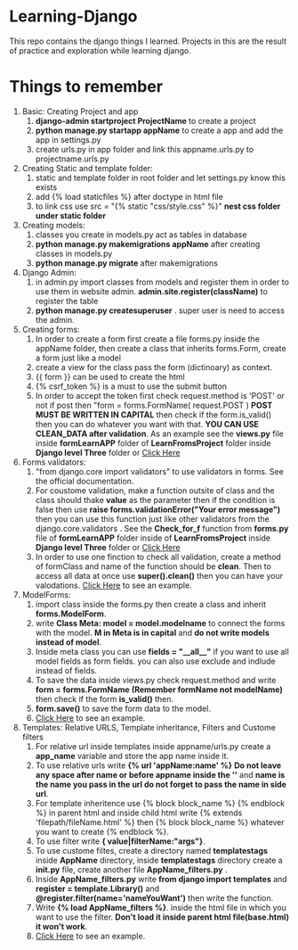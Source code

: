 # Learning-Django
This repo contains the django things I learned. Projects in this are the result of practice and exploration while learning django.


# Things to remember
1. Basic: Creating Project and app 
    1. **django-admin startproject ProjectName** to create a project
    2. **python manage.py startapp appName** to create a app and add the app in settings.py
    3. create urls.py in app folder and link this appname.urls.py to projectname.urls.py
2. Creating Static and template folder:
    1. static and template folder in root folder and let settings.py know this exists
    2. add {% load staticfiles %} after doctype in html file
    3. to link css use src = "{% static "css/style.css" %}" **nest css folder under static folder**  
3. Creating models:
    1. classes you create in models.py act as tables in database
    2. **python manage.py makemigrations appName** after creating classes in models.py
    3. **python manage.py migrate** after makemigrations
4. Django Admin:
    1. in admin.py import classes from models and register them in order to use them in website admin. **admin.site.register(className)** to register the table
    2. **python manage.py createsuperuser** . super user is need to access the admin.
5. Creating forms:
    1. In order to create a form first create a file forms.py inside the appName folder, then create a class that inherits forms.Form, create a form just like a model
    2. create a view for the class pass the form (dictinoary) as context.
    3. {{ form }} can be used to create the html
    4. {% csrf_token %} is a must to use the submit button
    5. In order to accept the token first check request.method is 'POST' or not if post then "form = forms.FormName( request.POST ) **POST MUST BE WRITTEN IN CAPITAL** then check if the form.is_valid() then you can do whatever you want with that. **YOU CAN USE CLEAN_DATA after validation**. As an example see the **views.py** file inside **formLearnAPP** folder of **LearnFromsProject** folder inside **Django level Three** folder or [Click Here](https://github.com/FazleRabbbiferdaus172/Exploring-Djanogo/blob/main/Django%20level%20three/LearnFormsProject/formLearnApp/views.py)
6. Forms validators:
    1. "from django.core import validators" to use validators in forms. See the official documentation.
    2. For coustome validation, make a function outsite of class and the class should thake **value** as the parameter then if the condition is false then use **raise forms.validationError("Your error message")** then you can use this function just like other validators from the django.core.validators . See the **Check_for_f** function from **forms.py** file of **formLearnAPP** folder inside of **LearnFromsProject** inside **Django level Three** folder or [Click Here](https://github.com/FazleRabbbiferdaus172/Exploring-Djanogo/blob/main/Django%20level%20three/LearnFormsProject/formLearnApp/forms.py)
    3. In order to use one finction to check all validation, create a method of formClass and name of the function should be **clean**. Then to access all data at once use **super().clean()** then you can have your valodations. [Click Here](https://github.com/FazleRabbbiferdaus172/Exploring-Djanogo/blob/main/Django%20level%20three/LearnFormsProject/formLearnApp/forms.py) to see an example.
7. ModelForms:
    1. import class inside the forms.py then create a class and inherit **forms.ModelForm**.
    2. write **Class Meta: model = model.modelname** to connect the forms with the model. **M in Meta is in capital** and **do not write models instead of model**.
    3. Inside meta class you can use **fields = "\_\_all\_\_"** if you want to use all model fields as form fields. you can also use exclude and indlude instead of fields.
    4. To save the data inside views.py check request.method and write **form = forms.FormName** **(Remember formName not modelName)** then check if the form **is_valid()** then.
    5. **form.save()** to save the form data to the model. 
    6. [Click Here](https://github.com/FazleRabbbiferdaus172/Exploring-Djanogo/tree/main/Django%20level%20three/ExerciseModelForms) to see an example.
8. Templates: Relative URLS, Template inheritance, Filters and Custome filters 
    1. For relative url inside templates inside appname/urls.py create a **app_name** variable and store the app name inside it.
    2. To use relative urls write **{% url 'appName:name' %}** **Do not leave any space after name or before appname inside the ''** and **name is the name you pass in the url do not forget to pass the name in side url**.
    3. For template inheritence use {% block block_name %} {% endblock %} in parent html and inside child html write {% extends 'filepath/fileName.html' %} then {% block block_name %} whatever you want to create {% endblock %}.
    4. To use filter write  **{ value|filterName:"args"}**.
    5. To use custome filtes, create a directory named **templatestags** inside **AppName** directory, inside **templatestags** directory create a **__init__.py** file, create another file **AppName_filters.py** .
    6. Inside **AppName_filters.py** write **from django import templates** and **register = template.Library()** and **@register.filter(name='nameYouWant')** then write the function.
    7. Write **{% load AppName_filters %}**. inside the html file in which you want to use the filter. **Don't load it inside parent html file(base.html) it won't work**.
    8. [Click Here](https://github.com/FazleRabbbiferdaus172/Exploring-Djanogo/tree/main/Django%20level%20Four/TemplateLearnProject) to see an example.